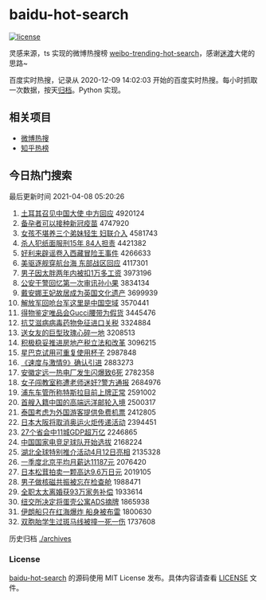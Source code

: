 # baidu-hot-search

[![license](https://img.shields.io/github/license/Arrackisarookie/baidu-hot-search)](https://github.com/Arrackisarookie/baidu-hot-search/blob/master/LICENSE)

灵感来源，ts 实现的微博热搜榜 [weibo-trending-hot-search](https://github.com/justjavac/weibo-trending-hot-search)，感谢[迷渡](https://github.com/justjavac)大佬的思路~

百度实时热搜，记录从 2020-12-09 14:02:03 开始的百度实时热搜。每小时抓取一次数据，按天[归档](./archives)。Python 实现。

## 相关项目
+ [微博热搜](https://github.com/Arrackisarookie/weibo-hot-search)
+ [知乎热榜](https://github.com/Arrackisarookie/zhihu-top-search)

## 今日热门搜索

<!-- Rank Begin -->

最后更新时间 2021-04-08 05:20:26

1. [土耳其召见中国大使 中方回应](http://www.baidu.com/baidu?cl=3&tn=SE_baiduhomet8_jmjb7mjw&rsv_dl=fyb_top&fr=top1000&wd=%CD%C1%B6%FA%C6%E4%D5%D9%BC%FB%D6%D0%B9%FA%B4%F3%CA%B9%20%D6%D0%B7%BD%BB%D8%D3%A6) 4920124
1. [备孕者可以接种新冠疫苗](http://www.baidu.com/baidu?cl=3&tn=SE_baiduhomet8_jmjb7mjw&rsv_dl=fyb_top&fr=top1000&wd=%B1%B8%D4%D0%D5%DF%BF%C9%D2%D4%BD%D3%D6%D6%D0%C2%B9%DA%D2%DF%C3%E7) 4747920
1. [女孩不堪养三个弟妹轻生 妇联介入](http://www.baidu.com/baidu?cl=3&tn=SE_baiduhomet8_jmjb7mjw&rsv_dl=fyb_top&fr=top1000&wd=%C5%AE%BA%A2%B2%BB%BF%B0%D1%F8%C8%FD%B8%F6%B5%DC%C3%C3%C7%E1%C9%FA%20%B8%BE%C1%AA%BD%E9%C8%EB) 4581743
1. [杀人犯纸面服刑15年 84人担责](http://www.baidu.com/baidu?cl=3&tn=SE_baiduhomet8_jmjb7mjw&rsv_dl=fyb_top&fr=top1000&wd=%C9%B1%C8%CB%B7%B8%D6%BD%C3%E6%B7%FE%D0%CC15%C4%EA%2084%C8%CB%B5%A3%D4%F0) 4421382
1. [好利来辟谣卷入西藏冒险王事件](http://www.baidu.com/baidu?cl=3&tn=SE_baiduhomet8_jmjb7mjw&rsv_dl=fyb_top&fr=top1000&wd=%BA%C3%C0%FB%C0%B4%B1%D9%D2%A5%BE%ED%C8%EB%CE%F7%B2%D8%C3%B0%CF%D5%CD%F5%CA%C2%BC%FE) 4266633
1. [美驱逐舰穿航台海 东部战区回应](http://www.baidu.com/baidu?cl=3&tn=SE_baiduhomet8_jmjb7mjw&rsv_dl=fyb_top&fr=top1000&wd=%C3%C0%C7%FD%D6%F0%BD%A2%B4%A9%BA%BD%CC%A8%BA%A3%20%B6%AB%B2%BF%D5%BD%C7%F8%BB%D8%D3%A6) 4117301
1. [男子因太胖两年内被扣1万多工资](http://www.baidu.com/baidu?cl=3&tn=SE_baiduhomet8_jmjb7mjw&rsv_dl=fyb_top&fr=top1000&wd=%C4%D0%D7%D3%D2%F2%CC%AB%C5%D6%C1%BD%C4%EA%C4%DA%B1%BB%BF%DB1%CD%F2%B6%E0%B9%A4%D7%CA) 3973196
1. [公安干警回忆第一次审讯孙小果](http://www.baidu.com/baidu?cl=3&tn=SE_baiduhomet8_jmjb7mjw&rsv_dl=fyb_top&fr=top1000&wd=%B9%AB%B0%B2%B8%C9%BE%AF%BB%D8%D2%E4%B5%DA%D2%BB%B4%CE%C9%F3%D1%B6%CB%EF%D0%A1%B9%FB) 3834134
1. [戴安娜王妃故居成为英国文化遗产](http://www.baidu.com/baidu?cl=3&tn=SE_baiduhomet8_jmjb7mjw&rsv_dl=fyb_top&fr=top1000&wd=%B4%F7%B0%B2%C4%C8%CD%F5%E5%FA%B9%CA%BE%D3%B3%C9%CE%AA%D3%A2%B9%FA%CE%C4%BB%AF%D2%C5%B2%FA) 3699939
1. [解放军回呛台军这里是中国空域](http://www.baidu.com/baidu?cl=3&tn=SE_baiduhomet8_jmjb7mjw&rsv_dl=fyb_top&fr=top1000&wd=%BD%E2%B7%C5%BE%FC%BB%D8%C7%BA%CC%A8%BE%FC%D5%E2%C0%EF%CA%C7%D6%D0%B9%FA%BF%D5%D3%F2) 3570441
1. [得物鉴定唯品会Gucci腰带为假货](http://www.baidu.com/baidu?cl=3&tn=SE_baiduhomet8_jmjb7mjw&rsv_dl=fyb_top&fr=top1000&wd=%B5%C3%CE%EF%BC%F8%B6%A8%CE%A8%C6%B7%BB%E1Gucci%D1%FC%B4%F8%CE%AA%BC%D9%BB%F5) 3445476
1. [抗艾滋病病毒药物免征进口关税](http://www.baidu.com/baidu?cl=3&tn=SE_baiduhomet8_jmjb7mjw&rsv_dl=fyb_top&fr=top1000&wd=%BF%B9%B0%AC%D7%CC%B2%A1%B2%A1%B6%BE%D2%A9%CE%EF%C3%E2%D5%F7%BD%F8%BF%DA%B9%D8%CB%B0) 3324884
1. [送女友的巨型玫瑰心碎一地](http://www.baidu.com/baidu?cl=3&tn=SE_baiduhomet8_jmjb7mjw&rsv_dl=fyb_top&fr=top1000&wd=%CB%CD%C5%AE%D3%D1%B5%C4%BE%DE%D0%CD%C3%B5%B9%E5%D0%C4%CB%E9%D2%BB%B5%D8) 3208513
1. [积极稳妥推进房地产税立法和改革](http://www.baidu.com/baidu?cl=3&tn=SE_baiduhomet8_jmjb7mjw&rsv_dl=fyb_top&fr=top1000&wd=%BB%FD%BC%AB%CE%C8%CD%D7%CD%C6%BD%F8%B7%BF%B5%D8%B2%FA%CB%B0%C1%A2%B7%A8%BA%CD%B8%C4%B8%EF) 3096215
1. [星巴克试用可重复使用杯子](http://www.baidu.com/baidu?cl=3&tn=SE_baiduhomet8_jmjb7mjw&rsv_dl=fyb_top&fr=top1000&wd=%D0%C7%B0%CD%BF%CB%CA%D4%D3%C3%BF%C9%D6%D8%B8%B4%CA%B9%D3%C3%B1%AD%D7%D3) 2987848
1. [《速度与激情9》确认引进](http://www.baidu.com/baidu?cl=3&tn=SE_baiduhomet8_jmjb7mjw&rsv_dl=fyb_top&fr=top1000&wd=%A1%B6%CB%D9%B6%C8%D3%EB%BC%A4%C7%E99%A1%B7%C8%B7%C8%CF%D2%FD%BD%F8) 2883273
1. [安徽定远一热电厂发生闪爆致6死](http://www.baidu.com/baidu?cl=3&tn=SE_baiduhomet8_jmjb7mjw&rsv_dl=fyb_top&fr=top1000&wd=%B0%B2%BB%D5%B6%A8%D4%B6%D2%BB%C8%C8%B5%E7%B3%A7%B7%A2%C9%FA%C9%C1%B1%AC%D6%C26%CB%C0) 2782358
1. [女子闯教室称遭老师迷奸?警方通报](http://www.baidu.com/baidu?cl=3&tn=SE_baiduhomet8_jmjb7mjw&rsv_dl=fyb_top&fr=top1000&wd=%C5%AE%D7%D3%B4%B3%BD%CC%CA%D2%B3%C6%D4%E2%C0%CF%CA%A6%C3%D4%BC%E9%3F%BE%AF%B7%BD%CD%A8%B1%A8) 2684976
1. [浦东车管所称特斯拉目前上牌正常](http://www.baidu.com/baidu?cl=3&tn=SE_baiduhomet8_jmjb7mjw&rsv_dl=fyb_top&fr=top1000&wd=%C6%D6%B6%AB%B3%B5%B9%DC%CB%F9%B3%C6%CC%D8%CB%B9%C0%AD%C4%BF%C7%B0%C9%CF%C5%C6%D5%FD%B3%A3) 2591002
1. [首艘入籍中国的高端远洋邮轮入境](http://www.baidu.com/baidu?cl=3&tn=SE_baiduhomet8_jmjb7mjw&rsv_dl=fyb_top&fr=top1000&wd=%CA%D7%CB%D2%C8%EB%BC%AE%D6%D0%B9%FA%B5%C4%B8%DF%B6%CB%D4%B6%D1%F3%D3%CA%C2%D6%C8%EB%BE%B3) 2500317
1. [泰国考虑为外国游客提供免费机票](http://www.baidu.com/baidu?cl=3&tn=SE_baiduhomet8_jmjb7mjw&rsv_dl=fyb_top&fr=top1000&wd=%CC%A9%B9%FA%BF%BC%C2%C7%CE%AA%CD%E2%B9%FA%D3%CE%BF%CD%CC%E1%B9%A9%C3%E2%B7%D1%BB%FA%C6%B1) 2412805
1. [日本大阪将取消奥运火炬传递活动](http://www.baidu.com/baidu?cl=3&tn=SE_baiduhomet8_jmjb7mjw&rsv_dl=fyb_top&fr=top1000&wd=%C8%D5%B1%BE%B4%F3%DA%E6%BD%AB%C8%A1%CF%FB%B0%C2%D4%CB%BB%F0%BE%E6%B4%AB%B5%DD%BB%EE%B6%AF) 2394451
1. [27个省会中11城GDP超万亿](http://www.baidu.com/baidu?cl=3&tn=SE_baiduhomet8_jmjb7mjw&rsv_dl=fyb_top&fr=top1000&wd=27%B8%F6%CA%A1%BB%E1%D6%D011%B3%C7GDP%B3%AC%CD%F2%D2%DA) 2246865
1. [中国国家电竞足球队开始选拔](http://www.baidu.com/baidu?cl=3&tn=SE_baiduhomet8_jmjb7mjw&rsv_dl=fyb_top&fr=top1000&wd=%D6%D0%B9%FA%B9%FA%BC%D2%B5%E7%BE%BA%D7%E3%C7%F2%B6%D3%BF%AA%CA%BC%D1%A1%B0%CE) 2168224
1. [湖北全球特别推介活动4月12日亮相](http://www.baidu.com/baidu?cl=3&tn=SE_baiduhomet8_jmjb7mjw&rsv_dl=fyb_top&fr=top1000&wd=%BA%FE%B1%B1%C8%AB%C7%F2%CC%D8%B1%F0%CD%C6%BD%E9%BB%EE%B6%AF4%D4%C212%C8%D5%C1%C1%CF%E0) 2135328
1. [一季度北京平均月薪达11187元](http://www.baidu.com/baidu?cl=3&tn=SE_baiduhomet8_jmjb7mjw&rsv_dl=fyb_top&fr=top1000&wd=%D2%BB%BC%BE%B6%C8%B1%B1%BE%A9%C6%BD%BE%F9%D4%C2%D0%BD%B4%EF11187%D4%AA) 2076420
1. [日本松茸拍卖一颗高达9.6万日元](http://www.baidu.com/baidu?cl=3&tn=SE_baiduhomet8_jmjb7mjw&rsv_dl=fyb_top&fr=top1000&wd=%C8%D5%B1%BE%CB%C9%C8%D7%C5%C4%C2%F4%D2%BB%BF%C5%B8%DF%B4%EF9.6%CD%F2%C8%D5%D4%AA) 2019105
1. [男子做核磁共振被忘在检查舱](http://www.baidu.com/baidu?cl=3&tn=SE_baiduhomet8_jmjb7mjw&rsv_dl=fyb_top&fr=top1000&wd=%C4%D0%D7%D3%D7%F6%BA%CB%B4%C5%B9%B2%D5%F1%B1%BB%CD%FC%D4%DA%BC%EC%B2%E9%B2%D5) 1988471
1. [全职太太离婚获93万家务补偿](http://www.baidu.com/baidu?cl=3&tn=SE_baiduhomet8_jmjb7mjw&rsv_dl=fyb_top&fr=top1000&wd=%C8%AB%D6%B0%CC%AB%CC%AB%C0%EB%BB%E9%BB%F193%CD%F2%BC%D2%CE%F1%B2%B9%B3%A5) 1933614
1. [纽交所决定将蛋壳公寓ADS摘牌](http://www.baidu.com/baidu?cl=3&tn=SE_baiduhomet8_jmjb7mjw&rsv_dl=fyb_top&fr=top1000&wd=%C5%A6%BD%BB%CB%F9%BE%F6%B6%A8%BD%AB%B5%B0%BF%C7%B9%AB%D4%A2ADS%D5%AA%C5%C6) 1865938
1. [伊朗船只在红海爆炸 船身被布雷](http://www.baidu.com/baidu?cl=3&tn=SE_baiduhomet8_jmjb7mjw&rsv_dl=fyb_top&fr=top1000&wd=%D2%C1%C0%CA%B4%AC%D6%BB%D4%DA%BA%EC%BA%A3%B1%AC%D5%A8%20%B4%AC%C9%ED%B1%BB%B2%BC%C0%D7) 1800630
1. [双胞胎学生过斑马线被撞一死一伤](http://www.baidu.com/baidu?cl=3&tn=SE_baiduhomet8_jmjb7mjw&rsv_dl=fyb_top&fr=top1000&wd=%CB%AB%B0%FB%CC%A5%D1%A7%C9%FA%B9%FD%B0%DF%C2%ED%CF%DF%B1%BB%D7%B2%D2%BB%CB%C0%D2%BB%C9%CB) 1737608
<!-- Rank End -->

历史归档 [./archives](./archives)

### License

[baidu-hot-search](https://github.com/Arrackisarookie/baidu-hot-search) 的源码使用 MIT License 发布。具体内容请查看 [LICENSE](./LICENSE) 文件。

